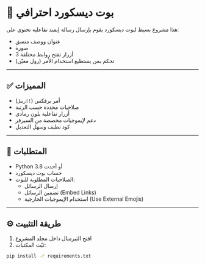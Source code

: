 # 🤖 بوت ديسكورد احترافي

هذا مشروع بسيط لبوت ديسكورد يقوم بإرسال رسالة إيمبد تفاعلية تحتوي على:
- عنوان ووصف منسق
- صورة
- 3 أزرار تفتح روابط مختلفة
- تحكم بمن يستطيع استخدام الأمر (رول معيّن)

---

## ✅ المميزات

- أمر برفكس (`!ارسل`)
- صلاحيات محددة حسب الرتبة
- أزرار تفاعلية بلون رمادي
- دعم لإيموجيات مخصصة من السيرفر
- كود نظيف وسهل التعديل

---

## 🧰 المتطلبات

- Python 3.8 أو أحدث
- حساب بوت ديسكورد
- الصلاحيات المطلوبة للبوت:
  - إرسال الرسائل
  - تضمين الرسائل (Embed Links)
  - استخدام الإيموجيات الخارجية (Use External Emojis)

---

## ⚙️ طريقة التثبيت

1. افتح التيرمنال داخل مجلد المشروع
2. ثبّت المكتبات:

```bash
pip install -r requirements.txt
